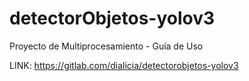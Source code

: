 # detectorObjetos-yolov3
Proyecto de Multiprocesamiento   -  Guía de Uso

LINK: https://gitlab.com/dialicia/detectorobjetos-yolov3
